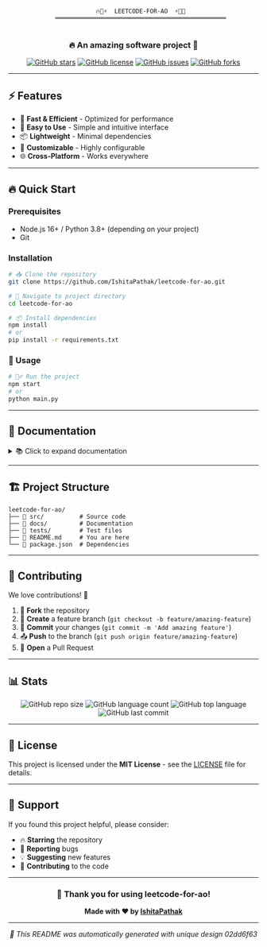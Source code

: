 <div align="center">

```

    🔥💎⚡  LEETCODE-FOR-AO  ⚡💎🔥
    ════════════════════════════════════════════════
            
```

### 🔥 An amazing software project 💎

[![GitHub stars](https://img.shields.io/github/stars/IshitaPathak/leetcode-for-ao?style=for-the-badge&logo=github&color=green)](https://github.com/IshitaPathak/leetcode-for-ao/stargazers)
[![GitHub license](https://img.shields.io/github/license/IshitaPathak/leetcode-for-ao?style=for-the-badge&color=lime)](https://github.com/IshitaPathak/leetcode-for-ao/blob/main/LICENSE)
[![GitHub issues](https://img.shields.io/github/issues/IshitaPathak/leetcode-for-ao?style=for-the-badge&color=teal)](https://github.com/IshitaPathak/leetcode-for-ao/issues)
[![GitHub forks](https://img.shields.io/github/forks/IshitaPathak/leetcode-for-ao?style=for-the-badge&color=green)](https://github.com/IshitaPathak/leetcode-for-ao/network)

</div>

---

## ⚡ Features

- 🌈 **Fast & Efficient** - Optimized for performance
- 🎯 **Easy to Use** - Simple and intuitive interface
- 📦 **Lightweight** - Minimal dependencies
- 🔧 **Customizable** - Highly configurable
- 🌐 **Cross-Platform** - Works everywhere

---

## 🔥 Quick Start

### Prerequisites

- Node.js 16+ / Python 3.8+ (depending on your project)
- Git

### Installation

```bash
# 📥 Clone the repository
git clone https://github.com/IshitaPathak/leetcode-for-ao.git

# 📂 Navigate to project directory
cd leetcode-for-ao

# 📦 Install dependencies
npm install
# or
pip install -r requirements.txt
```

### 💎 Usage

```bash
# 🏃‍♂️ Run the project
npm start
# or
python main.py
```

---

## 📖 Documentation

<details>
<summary>📚 Click to expand documentation</summary>

### Configuration

```json
{
  "option1": "value1",
  "option2": "value2"
}
```

### Examples

```javascript
// Example usage
const example = new Example();
example.run();
```

</details>

---

## 🏗️ Project Structure

```
leetcode-for-ao/
├── 📁 src/          # Source code
├── 📁 docs/         # Documentation
├── 📁 tests/        # Test files
├── 📄 README.md     # You are here
└── 📄 package.json  # Dependencies
```

---

## 🤝 Contributing

We love contributions! 🎯

1. 🍴 **Fork** the repository
2. 🌿 **Create** a feature branch (`git checkout -b feature/amazing-feature`)
3. 💾 **Commit** your changes (`git commit -m 'Add amazing feature'`)
4. 📤 **Push** to the branch (`git push origin feature/amazing-feature`)
5. 🔄 **Open** a Pull Request

---

## 📊 Stats

<div align="center">

![GitHub repo size](https://img.shields.io/github/repo-size/IshitaPathak/leetcode-for-ao?style=flat-square&color=green)
![GitHub language count](https://img.shields.io/github/languages/count/IshitaPathak/leetcode-for-ao?style=flat-square&color=lime)
![GitHub top language](https://img.shields.io/github/languages/top/IshitaPathak/leetcode-for-ao?style=flat-square&color=teal)
![GitHub last commit](https://img.shields.io/github/last-commit/IshitaPathak/leetcode-for-ao?style=flat-square&color=green)

</div>

---

## 📜 License

This project is licensed under the **MIT License** - see the [LICENSE](LICENSE) file for details.

---

## 💝 Support

If you found this project helpful, please consider:

- 🔥 **Starring** the repository
- 🐛 **Reporting** bugs
- 💡 **Suggesting** new features
- 🤝 **Contributing** to the code

---

<div align="center">

### 🙏 Thank you for using leetcode-for-ao!

**Made with ❤️ by [IshitaPathak](https://github.com/IshitaPathak)**

---

*🤖 This README was automatically generated with unique design 02dd6f63*

</div>